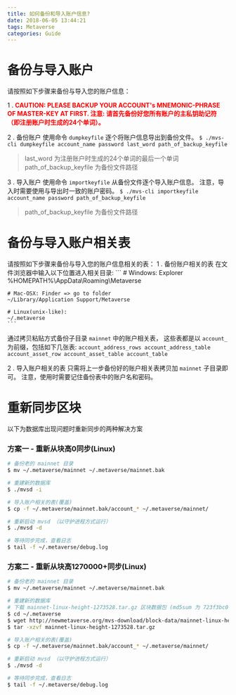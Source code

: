 ```yaml
---
title: 如何备份和导入账户信息?
date: 2018-06-05 13:44:21
tags: Metaverse
categories: Guide
---
```


# 备份与导入账户
请按照如下步骤来备份与导入您的账户信息：

1 . <font color="#FF0000"> <b>CAUTION: PLEASE BACKUP YOUR ACCOUNT's MNEMONIC-PHRASE OF MASTER-KEY AT FIRST.
注意: 请首先备份好您所有账户的主私钥助记符（即注册账户时生成的24个单词）。
</b></font> 

2 . 备份账户
使用命令 `dumpkeyfile` 逐个将账户信息导出到备份文件。
	```
	$ ./mvs-cli dumpkeyfile account_name password last_word path_of_backup_keyfile
	```
> last_word 为注册账户时生成的24个单词的最后一个单词  
> path_of_backup_keyfile 为备份文件路径  

3 . 导入账户
使用命令 `importkeyfile` 从备份文件逐个导入账户信息。
注意，导入时需要使用与导出时一致的账户密码。
	```
	$ ./mvs-cli importkeyfile account_name password path_of_backup_keyfile
	```
> path_of_backup_keyfile 为备份文件路径  

# 备份与导入账户相关表
请按照如下步骤来备份与导入您的账户信息相关的表：
1 . 备份账户相关的表
在文件浏览器中输入以下位置进入相关目录:
	```
	# Windows: Explorer
	%HOMEPATH%\AppData\Roaming\Metaverse
	
	# Mac-OSX: Finder => go to folder
	~/Library/Application Support/Metaverse
	
	# Linux(unix-like):
	~/.metaverse
	```
通过拷贝粘贴方式备份子目录 `mainnet` 中的账户相关表，
这些表都是以 `account_` 为前缀，包括如下几张表:
	```
	account_address_rows
	account_address_table
	account_asset_row
	account_asset_table
	account_table
	```

2 . 导入账户相关的表
只需将上一步备份好的账户相关表拷贝加 `mainnet` 子目录即可。
注意，使用时需要记住备份表中的账户名和密码。


# 重新同步区块
以下为数据库出现问题时重新同步的两种解决方案

### 方案一 - 重新从块高0同步(Linux)
```bash
# 备份老的 mainnet 目录
$ mv ~/.metaverse/mainnet ~/.metaverse/mainnet.bak

# 重建新的数据库
$ ./mvsd -i

# 导入账户相关的表(覆盖)
$ cp -f ~/.metaverse/mainnet.bak/account_* ~/.metaverse/mainnet/

# 重新启动 mvsd （以守护进程方式运行）
$ ./mvsd -d

# 等待同步完成，查看日志
$ tail -f ~/.metaverse/debug.log

```

### 方案二 - 重新从块高1270000+同步(Linux)
```bash
# 备份老的 mainnet 目录
$ mv ~/.metaverse/mainnet ~/.metaverse/mainnet.bak

# 重建新的数据库
# 下载 mainnet-linux-height-1273528.tar.gz 区块数据包 (md5sum 为 723f3bc0125ba658266df5e332b843f0)
$ cd ~/.metaverse
$ wget http://newmetaverse.org/mvs-download/block-data/mainnet-linux-height-1273528.tar.gz
$ tar -xzvf mainnet-linux-height-1273528.tar.gz

# 导入账户相关的表(覆盖)
$ cp -f ~/.metaverse/mainnet.bak/account_* ~/.metaverse/mainnet/

# 重新启动 mvsd （以守护进程方式运行）
$ ./mvsd -d

# 等待同步完成，查看日志
$ tail -f ~/.metaverse/debug.log

```
